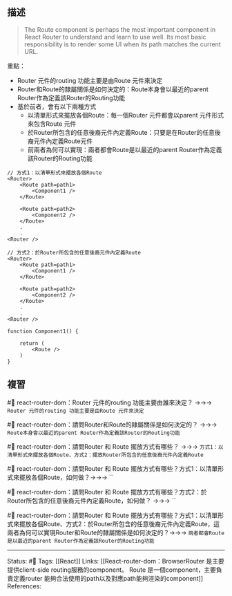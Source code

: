 ## 描述


> The Route component is perhaps the most important component in React Router to understand and learn to use well. Its most basic responsibility is to render some UI when its path matches the current URL.


重點：
- Router 元件的routing 功能主要是由Route 元件來決定
- Router和Route的隸屬關係是如何決定的：Route本身會以最近的parent Router作為定義該Router的Routing功能
- 基於前者，會有以下兩種方式
	- 以清單形式來擺放各個Route：每一個Router 元件都會以parent 元件形式來包含Route 元件
	- 於Router所包含的任意後裔元件內定義Route：只要是在Router的任意後裔元件內定義Route元件
	- 前兩者為何可以實現：兩者都會Route是以最近的parent Router作為定義該Router的Routing功能
```
// 方式1：以清單形式來擺放各個Route
<Router>
	<Route path=path1>
		<Component1 />
	</Route>
	
	<Route path=path2>
		<Component2 />
	</Route>
	.
	.
<Router />
```

```
// 方式2：於Router所包含的任意後裔元件內定義Route
<Router>
	<Route path=path1>
		<Component1 />
	</Route>
	
	<Route path=path2>
		<Component2 />
	</Route>
	.
	.
<Router />
```

```
function Component1() {

	return (
		<Route />
	)
}
```
## 複習

#🧠 react-router-dom：Router 元件的routing 功能主要由誰來決定？ ->->-> `Router 元件的routing 功能主要是由Route 元件來決定`
<!--SR:!2022-12-15,28,250-->

#🧠 react-router-dom：請問Router和Route的隸屬關係是如何決定的？ ->->-> `Route本身會以最近的parent Router作為定義該Router的Routing功能`
<!--SR:!2022-12-12,26,250-->

#🧠 react-router-dom：請問Router 和 Route 擺放方式有哪些？ ->->-> `方式1：以清單形式來擺放各個Route、方式2：擺放Router所包含的任意後裔元件內定義Route`
<!--SR:!2022-11-17,10,250-->

#🧠 react-router-dom：請問Router 和 Route 擺放方式有哪些？方式1：以清單形式來擺放各個Route，如何做？->->-> ``
<!--SR:!2022-12-12,26,250-->


#🧠 react-router-dom：請問Router 和 Route 擺放方式有哪些？方式2：於Router所包含的任意後裔元件內定義Route，如何做？ ->->-> ``
<!--SR:!2022-11-17,10,250-->

#🧠 react-router-dom：請問Router 和 Route 擺放方式有哪些？方式1：以清單形式來擺放各個Route、方式2：於Router所包含的任意後裔元件內定義Route，這兩者為何可以實現Router和Route的隸屬關係是如何決定的？->->-> `兩者都會Route是以最近的parent Router作為定義該Router的Routing功能`
<!--SR:!2022-12-14,27,250-->



---
Status: #🌱 
Tags:
[[React]]
Links:
[[React-router-dom：BrowserRouter 是主要提供client-side routing服務的component。 Route 是一個component，主要負責定義router 能夠合法使用的path以及對應path能夠渲染的component]]
References: